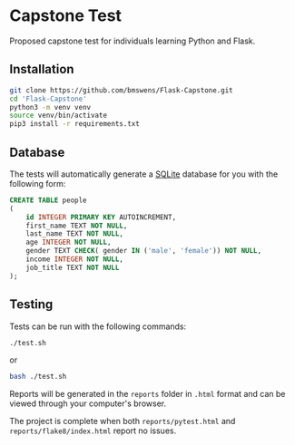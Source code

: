 # Capstone Test
Proposed capstone test for individuals learning Python and Flask.

## Installation
```bash
git clone https://github.com/bmswens/Flask-Capstone.git
cd 'Flask-Capstone'
python3 -m venv venv
source venv/bin/activate
pip3 install -r requirements.txt
```

## Database
The tests will automatically generate a [SQLite](https://www.sqlite.org/docs.html) database for you with the following form:
```sql
CREATE TABLE people 
( 
    id INTEGER PRIMARY KEY AUTOINCREMENT, 
    first_name TEXT NOT NULL, 
    last_name TEXT NOT NULL, 
    age INTEGER NOT NULL, 
    gender TEXT CHECK( gender IN ('male', 'female')) NOT NULL, 
    income INTEGER NOT NULL, 
    job_title TEXT NOT NULL 
);
```

## Testing
Tests can be run with the following commands:
```bash
./test.sh
```
or
```bash
bash ./test.sh
```

Reports will be generated in the `reports` folder in `.html` format and can be viewed through your computer's browser.

The project is complete when both `reports/pytest.html` and `reports/flake8/index.html` report no issues.